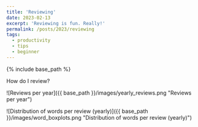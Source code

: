 ```yaml
---
title: 'Reviewing'
date: 2023-02-13
excerpt: 'Reviewing is fun. Really!'
permalink: /posts/2023/reviewing
tags:
  - productivity
  - tips
  - beginner
---
```


{% include base_path %}

How do I review?

![Reviews per year]({{ base_path }}/images/yearly_reviews.png "Reviews per year")

![Distribution of words per review (yearly)]({{ base_path }}/images/word_boxplots.png "Distribution of words per review (yearly)")